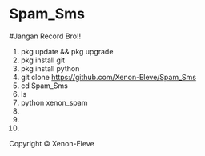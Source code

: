# Spam_Sms



#Jangan Record Bro!!

1. pkg update && pkg upgrade
2. pkg install git
3. pkg install python
4. git clone https://github.com/Xenon-Eleve/Spam_Sms
5. cd Spam_Sms
6. ls
7. python xenon_spam
8.
9.
 10.
Copyright ©️ Xenon-Eleve
